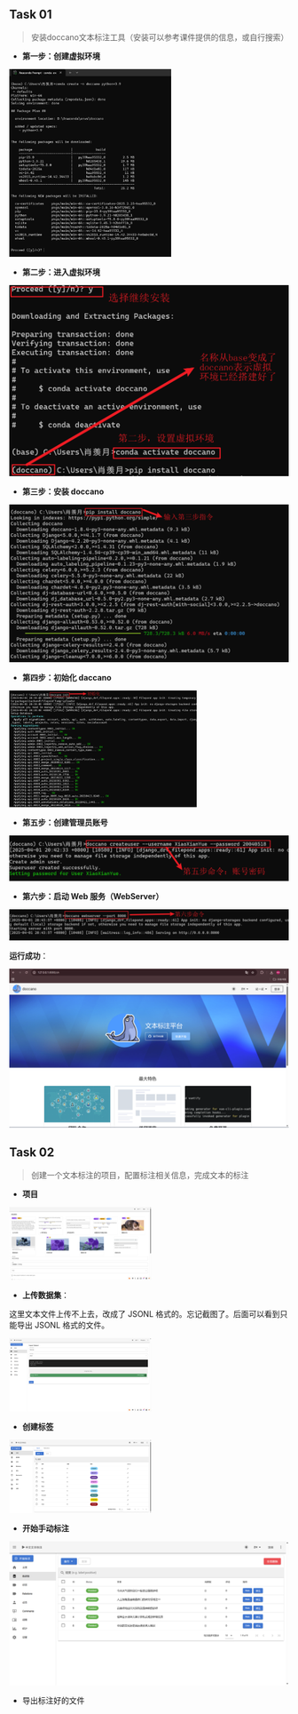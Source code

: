 



## Task 01

> 安装doccano文本标注工具（安装可以参考课件提供的信息，或自行搜索）

- **第一步：创建虚拟环境**

<img src="./s_ass12.assets/image-20250401202047624.png" alt="image-20250401202047624" style="zoom:33%;" />

- **第二步：进入虚拟环境**

<img src="./s_ass12.assets/image-20250401203426681.png" alt="image-20250401203426681" style="zoom:67%;" />

- **第三步：安装 doccano**

<img src="./s_ass12.assets/image-20250401203741126.png" alt="image-20250401203741126" style="zoom:50%;" />

- **第四步：初始化 daccano**

<img src="./s_ass12.assets/image-20250401204116864.png" alt="image-20250401204116864" style="zoom: 33%;" />

- **第五步：创建管理员账号**

![image-20250401204329483](./s_ass12.assets/image-20250401204329483.png)

- **第六步：启动 Web 服务（WebServer）**

![image-20250401204501834](./s_ass12.assets/image-20250401204501834.png)



**运行成功**：

![image-20250401205850646](./s_ass12.assets/image-20250401205850646.png)





## Task 02

> 创建一个文本标注的项目，配置标注相关信息，完成文本的标注

- **项目**

<img src="./s_ass12.assets/image-20250401211615792.png" alt="image-20250401211615792" style="zoom:25%;" />

- **上传数据集**：

这里文本文件上传不上去，改成了 JSONL 格式的。忘记截图了。后面可以看到只能导出 JSONL 格式的文件。

<img src="./s_ass12.assets/image-20250401212238512.png" alt="image-20250401212238512" style="zoom: 25%;" />

- **创建标签**

<img src="./s_ass12.assets/image-20250402001439402.png" alt="image-20250402001439402" style="zoom: 25%;" />

- **开始手动标注**

![image-20250402001942673](./s_ass12.assets/image-20250402001942673.png)

- 导出标注好的文件
